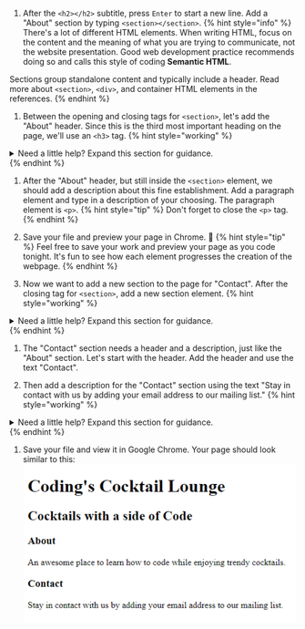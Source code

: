 1. After the `<h2></h2>` subtitle, press `Enter` to start a new line. Add a "About" section by typing `<section></section>`.
   {% hint style="info" %}
There's a lot of different HTML elements. When writing HTML, focus on the content and the meaning of what you are trying to communicate, not the website presentation. Good web development practice recommends doing so and calls this style of coding **Semantic HTML**.

Sections group standalone content and typically include a header. Read more about `<section>`, `<div>`, and container HTML elements in the references. 
   {% endhint %}

1. Between the opening and closing tags for `<section>`, let's add the "About" header. Since this is the third most important heading on the page, we'll use an `<h3>` tag.
   {% hint style="working" %}
<details>
<summary>
Need a little help? Expand this section for guidance. 
</summary> 
Place your cursor between the opening and closing tags for <code>&lt;section&gt;</code>, press <code>Enter</code>, and type <code>&lt;h3&gt;About&lt;/h3&gt;</code>. Your code should look like this
<pre>
<code class="lang-html">
&lt;section&gt;
   &lt;h3&gt;About&lt;/h3&gt;
&lt;/section&gt;
</code>
</pre>
</details>
   {% endhint %}

1. After the "About" header, but still inside the `<section>` element, we should add a description about this fine establishment. Add a paragraph element and type in a description of your choosing. The paragraph element is `<p>`. 
   {% hint style="tip" %}
Don't forget to close the `<p>` tag.
   {% endhint %}

1. Save your file and preview your page in Chrome. 🤩 
   {% hint style="tip" %}
Feel free to save your work and preview your page as you code tonight. It's fun to see how each element progresses the creation of the webpage.
   {% endhint %}

1. Now we want to add a new section to the page for "Contact". After the closing tag for `<section>`, add a new section element.
   {% hint style="working" %}
<details>
<summary>
Need a little help? Expand this section for guidance. 
</summary> 
Place your cursor after <code>&lt;/section&gt;</code>, press <code>Enter</code>, and type <code>&lt;section&gt;&lt;/section&gt;</code>. Your code should look like this
<pre>
<code class="lang-html">
&lt;section&gt;
   &lt;h3&gt;About&lt;/h3&gt;
   &lt;p&gt;A fun place to drink trendy cocktails while learning web development.&lt;/p&gt;
&lt;/section&gt;
&lt;section&gt;
&lt;/section&gt;
</code>
</pre>
</details>
   {% endhint %}

1. The "Contact" section needs a header and a description, just like the "About" section. Let's start with the header. Add the header and use the text "Contact".

1. Then add a description for the "Contact" section using the text 
   "Stay in contact with us by adding your email address to our mailing list."
   {% hint style="working" %}
<details>
<summary>
Need a little help? Expand this section for guidance. 
</summary> 
Place your cursor between the opening and closing tags for <code>&lt;section&gt;</code>, press <code>Enter</code>, and type <code>&lt;h3&gt;Contact&lt;/h3&gt;</code>. Then add <code>&lt;p&gt;&lt;/p&gt;</code> tag with the text. Your code should look like this
<pre>
<code class="lang-html">
&lt;section&gt;
   &lt;h3&gt;Contact&lt;/h3&gt;
   &lt;p&gt;Stay in contact with us by adding your email address to our mailing list.&lt;/p&gt;
&lt;/section&gt;
</code>
</pre>
</details>
   {% endhint %}

1. Save your file and view it in Google Chrome. Your page should look similar to this:
![](images/headersSectionsEnd.png)
